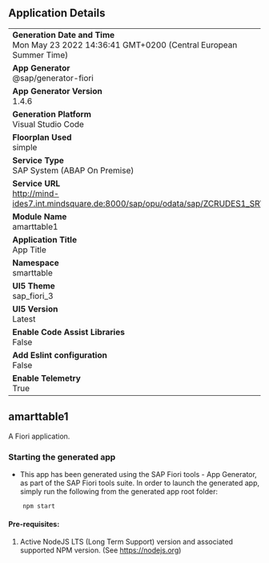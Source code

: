 ## Application Details
|               |
| ------------- |
|**Generation Date and Time**<br>Mon May 23 2022 14:36:41 GMT+0200 (Central European Summer Time)|
|**App Generator**<br>@sap/generator-fiori|
|**App Generator Version**<br>1.4.6|
|**Generation Platform**<br>Visual Studio Code|
|**Floorplan Used**<br>simple|
|**Service Type**<br>SAP System (ABAP On Premise)|
|**Service URL**<br>http://mind-ides7.int.mindsquare.de:8000/sap/opu/odata/sap/ZCRUDES1_SRV
|**Module Name**<br>amarttable1|
|**Application Title**<br>App Title|
|**Namespace**<br>smarttable|
|**UI5 Theme**<br>sap_fiori_3|
|**UI5 Version**<br>Latest|
|**Enable Code Assist Libraries**<br>False|
|**Add Eslint configuration**<br>False|
|**Enable Telemetry**<br>True|

## amarttable1

A Fiori application.

### Starting the generated app

-   This app has been generated using the SAP Fiori tools - App Generator, as part of the SAP Fiori tools suite.  In order to launch the generated app, simply run the following from the generated app root folder:

```
    npm start
```

#### Pre-requisites:

1. Active NodeJS LTS (Long Term Support) version and associated supported NPM version.  (See https://nodejs.org)


